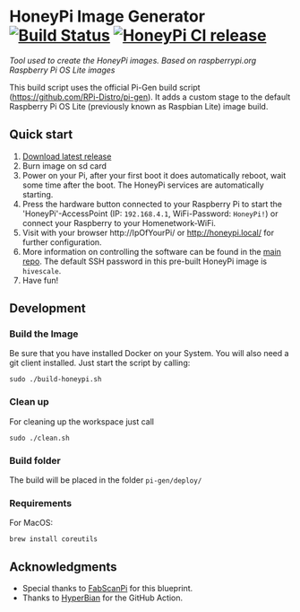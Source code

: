# HoneyPi Image Generator [![Build Status](https://travis-ci.com/Honey-Pi/HoneyPi-Build-Raspbian.svg?branch=master)](https://travis-ci.com/Honey-Pi/HoneyPi-Build-Raspbian) [![HoneyPi CI release](https://github.com/Honey-Pi/HoneyPi-Build-Raspbian/actions/workflows/release.yml/badge.svg?branch=master)](https://github.com/Honey-Pi/HoneyPi-Build-Raspbian/actions/workflows/release.yml)
_Tool used to create the HoneyPi images. Based on raspberrypi.org Raspberry Pi OS Lite images_

This build script uses the official Pi-Gen build script (https://github.com/RPi-Distro/pi-gen). It adds a custom stage to the default Raspberry Pi OS Lite (previously known as Raspbian Lite) image build.

## Quick start

1. [Download latest release](https://github.com/Honey-Pi/HoneyPi-Build-Raspbian/releases)
2. Burn image on sd card
3. Power on your Pi, after your first boot it does automatically reboot, wait some time after the boot. The HoneyPi services are automatically starting.
4. Press the hardware button connected to your Raspberry Pi to start the 'HoneyPi'-AccessPoint (IP: `192.168.4.1`, WiFi-Password: `HoneyPi!`) or connect your Raspberry to your Homenetwork-WiFi.
5. Visit with your browser http://IpOfYourPi/ or http://honeypi.local/ for further configuration.
6. More information on controlling the software can be found in the [main repo](https://github.com/Honey-Pi/HoneyPi). The default SSH password in this pre-built HoneyPi image is `hivescale`. 
7. Have fun!

## Development

### Build the Image
Be sure that you have installed Docker on your System. You will also need a git client installed.
Just start the script by calling:

```
sudo ./build-honeypi.sh
```

### Clean up
For cleaning up the workspace just call

```
sudo ./clean.sh
```

### Build folder
The build will be placed in the folder ```pi-gen/deploy/```

### Requirements

For MacOS:

```
brew install coreutils
```

## Acknowledgments
* Special thanks to [FabScanPi](https://github.com/mariolukas/FabScanPi-Build-Raspbian) for this blueprint.
* Thanks to [HyperBian](https://github.com/hyperion-project/HyperBian) for the GitHub Action.
